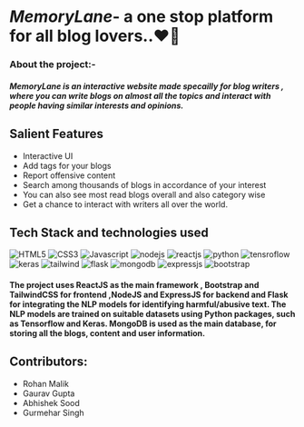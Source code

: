 # *MemoryLane*- a one stop platform for all blog lovers..❤️📝 


### About the project:- 
##### _**MemoryLane**_ is an interactive website made specailly for blog writers , where you can write blogs on almost all the topics and interact with people having similar interests and opinions. 

## Salient Features
* Interactive UI
* Add tags for your blogs
* Report offensive content
* Search among thousands of blogs in accordance of your interest
* You can also see most read blogs overall and also category wise
* Get a chance to interact with writers all over the world.

## Tech Stack and technologies used


![HTML5](https://img.shields.io/badge/HTML5-E34F26?style=for-the-badge&logo=html5&logoColor=white) 
![CSS3](https://img.shields.io/badge/CSS3-1572B6?style=for-the-badge&logo=css3&logoColor=white)
![Javascript](https://img.shields.io/badge/JavaScript-323330?style=for-the-badge&logo=javascript&logoColor=F7DF1E)
![nodejs](https://img.shields.io/badge/Node%20js-339933?style=for-the-badge&logo=nodedotjs&logoColor=white)
![reactjs](https://img.shields.io/badge/React-20232A?style=for-the-badge&logo=react&logoColor=61DAFB)
![python](https://img.shields.io/badge/Python-FFD43B?style=for-the-badge&logo=python&logoColor=blue)
![tensroflow](https://img.shields.io/badge/TensorFlow-FF6F00?style=for-the-badge&logo=tensorflow&logoColor=white)
![keras](https://img.shields.io/badge/Keras-FF0000?style=for-the-badge&logo=keras&logoColor=white)
![tailwind](https://img.shields.io/badge/Tailwind_CSS-38B2AC?style=for-the-badge&logo=tailwind-css&logoColor=white)
![flask](https://img.shields.io/badge/Flask-000000?style=for-the-badge&logo=flask&logoColor=white)
![mongodb](https://img.shields.io/badge/MongoDB-4EA94B?style=for-the-badge&logo=mongodb&logoColor=white)
![expressjs](	https://img.shields.io/badge/Express%20js-000000?style=for-the-badge&logo=express&logoColor=white)
![bootstrap](https://img.shields.io/badge/Bootstrap-563D7C?style=for-the-badge&logo=bootstrap&logoColor=white)

#### The project uses ReactJS as the main framework , Bootstrap and TailwindCSS for frontend ,NodeJS and ExpressJS for backend and Flask for integrating the NLP models for identifying harmful/abusive text. The NLP models are trained on suitable datasets using Python packages, such as Tensorflow and Keras. MongoDB is used as the main database, for storing all the blogs, content and user information.

## Contributors:
* Rohan Malik
* Gaurav Gupta
* Abhishek Sood
* Gurmehar Singh